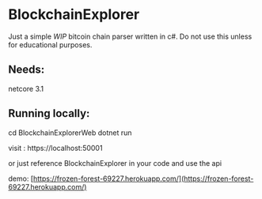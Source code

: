 # BlockchainExplorer

Just a simple _WIP_ bitcoin chain parser written in c#.
Do not use this unless for educational purposes.

## Needs:
netcore 3.1

## Running locally:

  cd BlockchainExplorerWeb
  dotnet run

visit : https://localhost:50001

or just reference BlockchainExplorer in your code and use the api

demo: [https://frozen-forest-69227.herokuapp.com/](https://frozen-forest-69227.herokuapp.com/)
